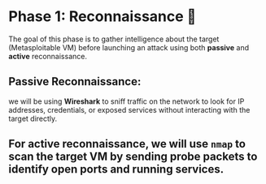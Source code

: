 # Phase 1: Reconnaissance 🔎

The goal of this phase is to gather intelligence about the target (Metasploitable VM) before launching an attack using both **passive** and **active** reconnaissance. 

## Passive Reconnaissance:

we will be using **Wireshark** to sniff traffic on the network to look for IP addresses, credentials, or exposed services without interacting with the target directly. 

## For **active** reconnaissance, we will use `nmap` to scan the target VM by sending probe packets to identify open ports and running services.

